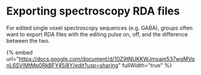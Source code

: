 # Exporting spectroscopy RDA files

For edited single voxel spectroscopy sequences (e.g. GABA), groups often want to export RDA files with the editing pulse on, off, and the difference between the two.&#x20;

{% embed url="https://docs.google.com/document/d/10Z9tNUKKWJmxam537wgMVqnL6SVlMtMp0RkBFY45i8Y/edit?usp=sharing" fullWidth="true" %}
